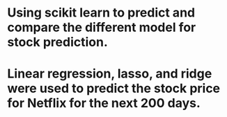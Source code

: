 # Using scikit learn to predict and compare the different model for stock prediction.
# Linear regression, lasso, and ridge were used to predict the stock price for Netflix for the next 200 days.
